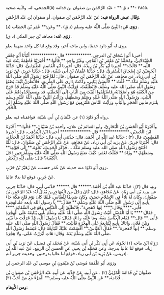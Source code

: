 ٣٨٥٥ -** د ق:** - عَبْد الرَّحْمَنِ بن صفوان بن قدامة (٥)الجمحي، له، ولأبيه صحبة.

**وَقَال عبض الرواة فيه:** عَنْ عَبْد الرَّحْمَن بْن صفوان، أو صفوان بْن عَبْد الرَّحْمَنِ.

**رَوَى عَن:** النَّبِيّ صَلَّى اللَّهُ عليه وسلم (د ق) ،** وعَن:** عُمَر بْن الخطاب (د) .

**رَوَى عَنه:** مجاهد بْن جبر المكي (د ق) .

روى له أَبُو داود حديثا، وابن ماجه آخر، وقد وقع لنا كل واحد منهما بعلو.

أخبرنا أَبُو إِسْحَاق بْن الدرجي،************ قال:************ أَنْبَأَنَا أَبُو جَعْفَرٍ الصَّيْدَلانِيُّ، ومُحَمَّدُ بْنُ مَعْمَرِ بْنِ الْفَاخِرِ، وغَيْرُ واحِدٍ،** قَالُوا:** أَخْبَرَتْنَا فَاطِمَةُ بِنْتُ عَبد اللَّهِ،** قَالَتْ:** أخبرنا أَبُو بَكْرِ بْنُ رِيذَةَ، قال: أخبرنا أَبُو الْقَاسِمِ الطَّبَرَانِيُّ، قال: حَدَّثَنَا الْحُسَيْنُ بْنُ إِسْحَاقَ التُّسْتَرِيُّ، قال: حَدَّثَنَا عُثْمَانُ بْنُ أَبي شَيْبَة، قال: حَدَّثَنَا جَرِيرٌ، عَنْ يَزِيدَ بْن أَبي زياد، عن مجاهد، عَنْ عَبْد الرَّحْمَن بْن صفوان، قال: لَمَّا فَتَحَ رَسُولُ اللَّهِ صَلَّى اللَّهُ عَلَيْهِ وسَلَّمَ مَكَّةَ.** قُلْتُ:** لأَلْبِسَنَّ ثِيَابِي، وكَانَتْ دَارِي عَلَى الطَّرِيقِ، فَلأَنْظُرَنَّ كَيْفَ يَصْنَعُ رَسُول اللَّهِ صلى الله عليه وسَلَّمَ، فَانْطَلَقْتُ، فَرَأَيْتُ النَّبِيَّ صَلَّى اللَّهُ عَلَيْهِ وسَلَّمَ قَدْ خَرَجَ مِنَ الْكَعْبَةِ هُوَ وأَصْحَابُهُ، فَاسْتَلَمُوا الْبَيْتَ مِنَ الْبَابِ إِلَى الْحُطَيْمِ، قد وضعواخُدُودَهُمْ عَلَى الْبَيْتِ، ورَسُولُ اللَّهِ صَلَّى اللَّهُ عَلَيْهِ وسَلَّمَ وسَطَهُمْ، ورَأَيْتُ النَّبِيَّ صَلَّى اللَّهُ عَلَيْهِ وسلم يلتزم مابين الْحَجَرِ والْبَابِ ورَأَيْتُ النَّاسَ مُلْتَزِمِينَ مَعَ رَسُولِ اللَّهِ صَلَّى اللَّهُ عَلَيْهِ وسَلَّمَ إِلَى الْحَجَرِ.

رواه أَبُو دَاوُدَ (١) عن عُثْمَانَ بْنِ أَبي شَيْبَة، فوافقناه فيه بعلو.

وأَخْبَرَنَا أَبُو الْحَسَنِ بْنُ الْبُخَارِيِّ، وأبو الغنائم بْن علان، وأحمد بْنُ شَيْبَانَ،** قَالُوا:** أَخْبَرَنَا ابْنُ الْحُصَيْنِ،************** قال:************** أخبرنا ابْنُ الْمُذْهِب، قال: أخبرنا القَطِيعِيّ، قال (٢) : حَدَّثَنَا عَبد اللَّهِ بْن أَحْمَدَ، قال: حَدَّثني أَبِي، قال: حَدَّثَنَا أَحْمَدُ بْنُ الْحَجَّاجِ، قال: أَخْبَرَنَا جَرِيرٌ، عَنْ يزيد بْن أَبي زياد، عَنْ مَجَاهِدٍ، عَنْ عَبْدِ الرَّحْمَنِ بْنِ صَفْوَانَ، قال: لَمَّا افْتَتَحَ رَسُول اللَّهِ صلى الله عليه وسلم مَكَّةَ ... فَذَكَرَ الْحَدِيثَ، نَحْوَهُ.** إِلَى قَوْلِهِ:** وسَطَهُمْ،** وزَادَ:** فَقُلْتُ لعُمَر: كَيْفَ صَنَعَ رَسُولُ اللَّهِ صَلَّى اللَّهُ عَلَيْهِ وسَلَّمَ حين دَخَلَ الْكَعْبَةَ؟ قال: صَلَّى لِلَّهِ رَكْعَتَيْنِ.

رَوَى أَبُو دَاوُدَ منه حديثه عَنْ عُمَر حسب، عَنْ زُهَيْرُ بْنُ حَرْبٍ،

عَنْ جَرِيرٍ، فوقع لنا بدلا عاليا.

وبِهِ، قال (٣) : حَدَّثَنَا عَبد اللَّهِ بْن أَحْمَدَ،****** قال:****** حَدَّثني أبي، قال: حَدَّثَنَا جرير، عن يزيد بْن أَبي زِيَادٍ، عَنْ مُجَاهِدٍ، قال: كَانَ رَجُلٌ مِنَ الْمُهَاجِرِينَ يُقَالُ لَهُ: عَبْدُ الرَّحْمَنِ بْنُ صَفْوَانَ، وكَانَ لَهُ بَلاءٌ فِي الإِسْلامِ حَسَنٌ، وكَانَ صَدِيقًا لِلْعَبَّاسِ، فَلَمَّا كَانَ يَوْمَ فَتْحِ مَكَّةَ جَاءَ بِأَبِيهِ إِلَى رَسُولِ اللَّهِ صَلَّى اللَّهُ عَلَيْهِ وسَلَّمَ،** فقَالَ:** يا رسول الله بايعه علىالهجرة فأبى،**** وَقَال:**** إنها لاهجرة"، فَانْطَلَقَ إِلَى الْعَبَّاسِ وهُوَ فِي السِّقَايَةِ،**** فَقَالَ:**** يَا أَبَا الْفَضْلِ أَتَيْتُ رَسُولَ اللَّهِ صَلَّى اللَّهُ عَلَيْهِ وسَلَّمَ بِأَبِي يُبَايِعَهُ عَلَى الْهِجْرَةِ فَأَبَى،** قال:** فَقَامَ الْعَبَّاسُ مَعَهُ، ومَا عَلَيْهِ رِدَاءٌ، فَقَالَ: يَا رَسُولَ اللَّهِ، قَدْ عَرَفْتَ مَا بَيْنِي وبَيْنَ فُلانٍ، وآتَاكَ بِأَبِيهِ لِتُبَايِعَهُ عَلَى الْهِجْرَةِ فَأَبَيْتَ،** فَقَالَ رَسُولُ اللَّهِ صلى الله عليه وسلم:** إنها لاهجرة".** فَقَالَ الْعَبَّاسُ:** أَقْسَمْتُ عَلَيْكَ لَتُبَايِعْهُ قال: فَبَسَطَ رَسُولُ اللَّهِ صَلَّى اللَّهُ عَلَيْهِ وسَلَّمَ يَدَهُ، وَقَال: هَاتِ أَبْرَرْتُ عَمِّي، ولا هِجْرَةَ.

رَوَاهُ ابْنُ ماجه (١) نَحْوَهُ، عَن أَبِي بَكْر بْن أَبي شَيْبَة، عَنْ مُحَمَّد بْن فضيل، عَنْ يَزِيد بْن أَبي زياد، فوقع لنا عاليا بدرجة، وعن مُحَمَّد بْن يحيى عَنِ الحسن بْن الربيع، عَنْ عَبد اللَّه بْن إدريس، عَنْ يَزِيد بْن أَبي زياد، فوقع لنا عاليا بدرجتين. وحديث جرير أتم.

ورَوَى أَبُو عَلْقَمَةَ مُوسَى بْنُ مَيْمُونِ بْنِ موسى بْن عَبْد الرحمن بْن

صَفْوَانَ بْنِ قُدَامَةَ الْمُرِّئِيُّ (٢) ، عَن أَبِيهِ، عَنْ جَدِّهِ، عَن أَبِيهِ عَبْد الرَّحْمَنِ بْن صفوان بْن قُدَامَةَ،** عَنِ النَّبِيِّ صَلَّى اللَّهُ عليه وسلم:** الْمَرْءُ مَعَ مَنْ أَحَبَّ (٣) .

**ومن الأَوهام:**